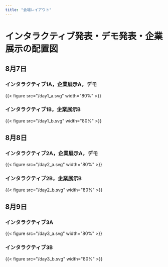 ```yaml
---
title: "会場レイアウト"
---
```


# インタラクティブ発表・デモ発表・企業展示の配置図 
## 8月7日
### インタラクティブ1A，企業展示A，デモ
{{< figure src="/day1_a.svg" width="80%" >}}
### インタラクティブ1B，企業展示B
{{< figure src="/day1_b.svg" width="80%" >}}

## 8月8日
### インタラクティブ2A，企業展示A，デモ
{{< figure src="/day2_a.svg" width="80%" >}}
### インタラクティブ2B，企業展示B
{{< figure src="/day2_b.svg" width="80%" >}}

## 8月9日
### インタラクティブ3A
{{< figure src="/day3_a.svg" width="80%" >}}
### インタラクティブ3B
{{< figure src="/day3_b.svg" width="80%" >}}


